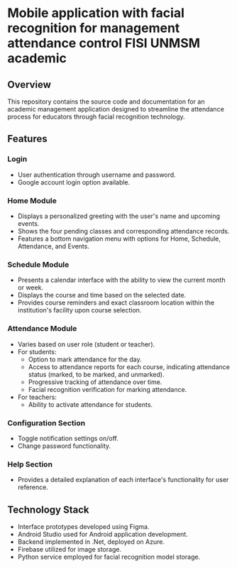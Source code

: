 Mobile application with facial recognition
for management attendance control
FISI UNMSM academic
=============================================================

Overview
--------

This repository contains the source code and documentation for an academic management application designed to streamline the attendance process for educators through facial recognition technology.

Features
--------

### Login

*   User authentication through username and password.
*   Google account login option available.

### Home Module

*   Displays a personalized greeting with the user's name and upcoming events.
*   Shows the four pending classes and corresponding attendance records.
*   Features a bottom navigation menu with options for Home, Schedule, Attendance, and Events.

### Schedule Module

*   Presents a calendar interface with the ability to view the current month or week.
*   Displays the course and time based on the selected date.
*   Provides course reminders and exact classroom location within the institution's facility upon course selection.

### Attendance Module

*   Varies based on user role (student or teacher).
*   For students:
    *   Option to mark attendance for the day.
    *   Access to attendance reports for each course, indicating attendance status (marked, to be marked, and unmarked).
    *   Progressive tracking of attendance over time.
    *   Facial recognition verification for marking attendance.
*   For teachers:
    *   Ability to activate attendance for students.

### Configuration Section

*   Toggle notification settings on/off.
*   Change password functionality.

### Help Section

*   Provides a detailed explanation of each interface's functionality for user reference.

Technology Stack
----------------

*   Interface prototypes developed using Figma.
*   Android Studio used for Android application development.
*   Backend implemented in .Net, deployed on Azure.
*   Firebase utilized for image storage.
*   Python service employed for facial recognition model storage.

